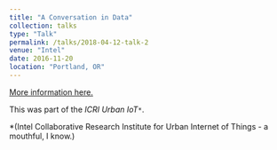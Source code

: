 ```yaml
---
title: "A Conversation in Data"
collection: talks
type: "Talk"
permalink: /talks/2018-04-12-talk-2
venue: "Intel"
date: 2016-11-20
location: "Portland, OR"
---
```


[More information here.](http://cities.io/)


This was part of the *ICRI Urban IoT``*``*. 

*(Intel Collaborative Research Institute for Urban Internet of Things - a mouthful, I know.)
